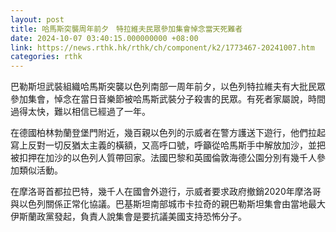 ```yaml
---
layout: post
title: 哈馬斯突襲周年前夕　特拉維夫民眾參加集會悼念當天死難者
date: 2024-10-07 03:40:15.000000000 +08:00
link: https://news.rthk.hk/rthk/ch/component/k2/1773467-20241007.htm
categories: rthk
---
```


巴勒斯坦武裝組織哈馬斯突襲以色列南部一周年前夕，以色列特拉維夫有大批民眾參加集會，悼念在當日音樂節被哈馬斯武裝分子殺害的民眾。有死者家屬說，時間過得太快，難以相信已經過了一年。

在德國柏林勃蘭登堡門附近，幾百親以色列的示威者在警方護送下遊行，他們拉起寫上反對一切反猶太主義的橫額，又高呼口號，呼籲從哈馬斯手中解放加沙，並把被扣押在加沙的以色列人質帶回家。法國巴黎和英國倫敦海德公園分別有幾千人參加類似活動。

在摩洛哥首都拉巴特，幾千人在國會外遊行，示威者要求政府撤銷2020年摩洛哥與以色列關係正常化協議。巴基斯坦南部城市卡拉奇的親巴勒斯坦集會由當地最大伊斯蘭政黨發起，負責人說集會是要抗議美國支持恐怖分子。
